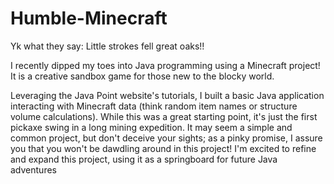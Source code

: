 # Humble-Minecraft
Yk what they say: Little strokes fell great oaks!!



I recently dipped my toes into Java programming using a Minecraft project! It is a creative sandbox game for those new to the blocky world. 

Leveraging the Java Point website's tutorials, I built a basic Java application interacting with Minecraft data (think random item names or structure volume calculations). While this was a great starting point, it's just the first pickaxe swing in a long mining expedition. It may seem a simple and common project, but don't deceive your sights; as a pinky promise, I assure you that you won't be dawdling around in this project! I'm excited to refine and expand this project, using it as a springboard for future Java adventures


